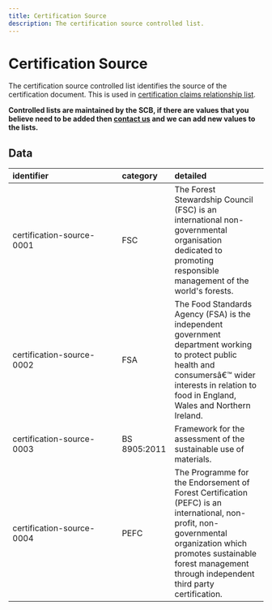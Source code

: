 ```yaml
---
title: Certification Source
description: The certification source controlled list.
---
```


# Certification Source

The certification source controlled list identifies the source of the certification document. This is used in [certification claims relationship list](../6_Relationship_Lists/6_005_Certification_Claims.md).

**Controlled lists are maintained by the SCB, if there are values that you believe need to be added then [contact us](https://www.open3p.org/contact/) and we can add new values to the lists.**

## Data
|<div style="width:200px">identifier</div>|category|detailed|
|:-|:-|:-|
|certification-source-0001|FSC|The Forest Stewardship Council (FSC) is an international non-governmental organisation dedicated to promoting responsible management of the world's forests.|
|certification-source-0002|FSA|The Food Standards Agency (FSA) is the independent government department working to protect public health and consumersâ€™ wider interests in relation to food in England, Wales and Northern Ireland.|
|certification-source-0003|BS 8905:2011|Framework for the assessment of the sustainable use of materials.|
|certification-source-0004|PEFC|The Programme for the Endorsement of Forest Certification (PEFC) is an international, non-profit, non-governmental organization which promotes sustainable forest management through independent third party certification.|
